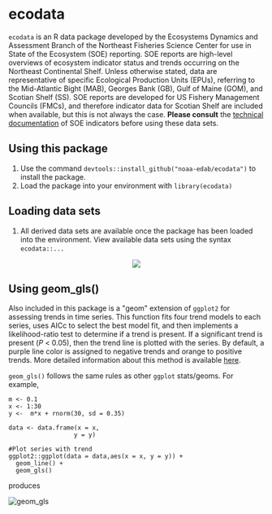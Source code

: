 # ecodata

`ecodata` is an R data package developed by the Ecosystems Dynamics and Assessment Branch of the Northeast Fisheries Science Center
for use in State of the Ecosystem (SOE) reporting. SOE reports are high-level overviews of ecosystem indicator status and trends occurring
on the Northeast Continental Shelf. Unless otherwise stated, data are representative of specific Ecological Production Units (EPUs), referring to 
the Mid-Atlantic Bight (MAB), Georges Bank (GB), Gulf of Maine (GOM), and Scotian Shelf (SS). SOE reports are developed for US Fishery
Management Councils (FMCs), and therefore indicator data for Scotian Shelf are included when available, but this is not always the case. **Please
consult** the [technical documentation](https://noaa-edab.github.io/tech-memo/) of SOE indicators before using these data sets.

## Using this package

1.  Use the command `devtools::install_github("noaa-edab/ecodata")` to install the package.
2.  Load the package into your environment with `library(ecodata)`

## Loading data sets

1.  All derived data sets are available once the package has been loaded into the environment. View available data sets using the syntax `ecodata::...`

<p align="center"> 
<img src="https://media.giphy.com/media/KVFf3gvG6z2JvHqY9y/giphy.gif"/>
</p>

## Using geom_gls()

Also included in this package is a "geom" extension of `ggplot2` for assessing trends in time series. This function fits four trend models to each 
series, uses AICc to select the best model fit, and then implements a likelihood-ratio test to determine if a trend is present. If a significant
trend is present (*P* < 0.05), then the trend line is plotted with the series. By default, a purple line color is assigned to negative trends and orange to positive trends. More detailed information about this method is available
[here](https://noaa-edab.github.io/tech-memo/trend-analysis.html). 

`geom_gls()` follows the same rules as other `ggplot` stats/geoms. For example,

```
m <- 0.1
x <- 1:30
y <-  m*x + rnorm(30, sd = 0.35)

data <- data.frame(x = x,
                  y = y)

#Plot series with trend 
ggplot2::ggplot(data = data,aes(x = x, y = y)) +
  geom_line() +
  geom_gls()
```

produces 

![geom_gls](https://github.com/NOAA-EDAB/ecodata/blob/master/geom_gls.png)

